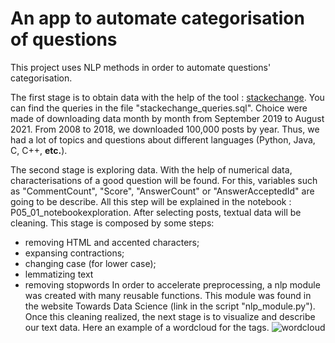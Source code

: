 # An app to automate categorisation of questions

This project uses NLP methods in order to automate questions' categorisation.

The first stage is to obtain data with the help of the tool : [stackechange](https://data.stackexchange.com/stackoverflow/query/new). You can find the queries in the file "stackechange_queries.sql". Choice were made of downloading data month by month from September 2019 to August 2021. From 2008 to 2018, we downloaded 100,000 posts by year. Thus, we had a lot of topics and questions about different languages (Python, Java, C, C++, **etc.**).

The second stage is exploring data. With the help of numerical data, characterisations of a good question will be found. For this, variables such as "CommentCount", "Score", "AnswerCount" or "AnswerAcceptedId" are going to be describe. All this step will be explained in the notebook : P05_01_notebookexploration.
After selecting posts, textual data will be cleaning. This stage is composed by some steps: 
- removing HTML and accented characters;
- expansing contractions; 
- changing case (for lower case);
- lemmatizing text
- removing stopwords
In order to accelerate preprocessing, a nlp module was created with many reusable functions. This module was found in the website Towards Data Science (link in the script "nlp_module.py"). Once this cleaning realized, the next stage is to visualize and describe our text data. Here an example of a wordcloud for the tags. 
![wordcloud](illustrations\wordcloud_tags.png)